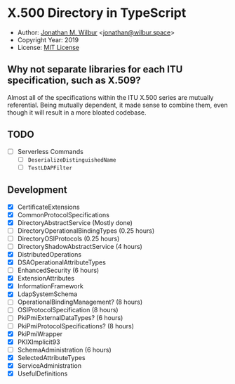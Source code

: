 # X.500 Directory in TypeScript

* Author: [Jonathan M. Wilbur](https://github.com/JonathanWilbur) <[jonathan@wilbur.space](mailto:jonathan@wilbur.space)>
* Copyright Year: 2019
* License: [MIT License](https://mit-license.org/)

## Why not separate libraries for each ITU specification, such as X.509?

Almost all of the specifications within the ITU X.500 series are mutually
referential. Being mutually dependent, it made sense to combine them, even
though it will result in a more bloated codebase.

## TODO

- [ ] Serverless Commands
  - [ ] `DeserializeDistinguishedName`
  - [ ] `TestLDAPFilter`

## Development

- [x] CertificateExtensions
- [x] CommonProtocolSpecifications
- [x] DirectoryAbstractService (Mostly done)
- [ ] DirectoryOperationalBindingTypes (0.25 hours)
- [ ] DirectoryOSIProtocols (0.25 hours)
- [ ] DirectoryShadowAbstractService (4 hours)
- [x] DistributedOperations
- [x] DSAOperationalAttributeTypes
- [ ] EnhancedSecurity (6 hours)
- [x] ExtensionAttributes
- [x] InformationFramework
- [x] LdapSystemSchema
- [ ] OperationalBindingManagement? (8 hours)
- [ ] OSIProtocolSpecification (8 hours)
- [ ] PkiPmiExternalDataTypes? (6 hours)
- [ ] PkiPmiProtocolSpecifications? (8 hours)
- [x] PkiPmiWrapper
- [x] PKIXImplicit93
- [ ] SchemaAdministration (6 hours)
- [x] SelectedAttributeTypes
- [x] ServiceAdministration
- [x] UsefulDefinitions
